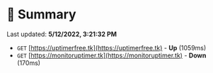 # 📖 Summary
Last updated: **5/12/2022, 3:21:32 PM**

- `GET` [https://uptimerfree.tk](https://uptimerfree.tk) - **Up** (1059ms)
- `GET` [https://monitoruptimer.tk](https://monitoruptimer.tk) - **Down** (170ms)
